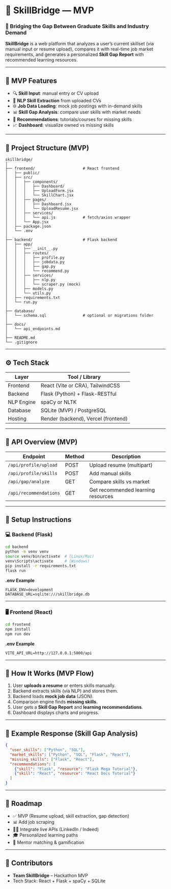 # 🧠 SkillBridge — MVP

### 📘 Bridging the Gap Between Graduate Skills and Industry Demand

**SkillBridge** is a web platform that analyzes a user’s current skillset (via manual input or resume upload), compares it with real-time job market requirements, and generates a personalized **Skill Gap Report** with recommended learning resources.

---

## 🚀 MVP Features

* 🔍 **Skill Input**: manual entry or CV upload
* 🧠 **NLP Skill Extraction** from uploaded CVs
* 🌐 **Job Data Loading**: mock job postings with in-demand skills
* 📊 **Skill Gap Analysis**: compare user skills with market needs
* 🎯 **Recommendations**: tutorials/courses for missing skills
* 📈 **Dashboard**: visualize owned vs missing skills

---

## 🧱 Project Structure (MVP)

```
skillbridge/
│
├── frontend/                     # React frontend
│   ├── public/
│   ├── src/
│   │   ├── components/
│   │   │   ├── Dashboard/
│   │   │   ├── UploadForm.jsx
│   │   │   └── SkillChart.jsx
│   │   ├── pages/
│   │   │   ├── Dashboard.jsx
│   │   │   └── UploadResume.jsx
│   │   ├── services/
│   │   │   └── api.js            # fetch/axios wrapper
│   │   └── App.jsx
│   ├── package.json
│   └── .env
│
├── backend/                      # Flask backend
│   ├── app/
│   │   ├── __init__.py
│   │   ├── routes/
│   │   │   ├── profile.py
│   │   │   ├── jobdata.py
│   │   │   ├── gap.py
│   │   │   └── recommend.py
│   │   ├── services/
│   │   │   ├── nlp.py
│   │   │   └── scraper.py (mock)
│   │   ├── models.py
│   │   └── utils.py
│   ├── requirements.txt
│   └── run.py
│
├── database/
│   └── schema.sql                # optional or migrations folder
│
├── docs/
│   └── api_endpoints.md
│
├── README.md
└── .gitignore
```

---

## ⚙️ Tech Stack

| Layer      | Tool / Library                      |
| ---------- | ----------------------------------- |
| Frontend   | React (Vite or CRA), TailwindCSS    |
| Backend    | Flask (Python) + Flask-RESTful      |
| NLP Engine | spaCy or NLTK                       |
| Database   | SQLite (MVP) / PostgreSQL           |
| Hosting    | Render (backend), Vercel (frontend) |

---

## 🤞 API Overview (MVP)

| Endpoint               | Method | Description                        |
| ---------------------- | ------ | ---------------------------------- |
| `/api/profile/upload`  | POST   | Upload resume (multipart)          |
| `/api/profile/skills`  | POST   | Add manual skills                  |
| `/api/gap/analyze`     | GET    | Compare skills vs market           |
| `/api/recommendations` | GET    | Get recommended learning resources |

---

## 🧰 Setup Instructions

### 💻 Backend (Flask)

```bash
cd backend
python -m venv venv
source venv/bin/activate  # (Linux/Mac)
venv\Scripts\activate     # (Windows)
pip install -r requirements.txt
flask run
```

**.env Example**

```
FLASK_ENV=development
DATABASE_URL=sqlite:///skillbridge.db
```

---

### 🖥️ Frontend (React)

```bash
cd frontend
npm install
npm run dev
```

**.env Example**

```
VITE_API_URL=http://127.0.0.1:5000/api
```

---

## 🧠 How It Works (MVP Flow)

1. User **uploads a resume** or enters skills manually.
2. Backend extracts skills (via NLP) and stores them.
3. Backend loads **mock job data** (JSON).
4. Comparison engine finds **missing skills**.
5. User gets a **Skill Gap Report** and **learning recommendations**.
6. Dashboard displays charts and progress.

---

## 🧪 Example Response (Skill Gap Analysis)

```json
{
  "user_skills": ["Python", "SQL"],
  "market_skills": ["Python", "SQL", "Flask", "React"],
  "missing_skills": ["Flask", "React"],
  "recommendations": [
    {"skill": "Flask", "resource": "Flask Mega Tutorial"},
    {"skill": "React", "resource": "React Docs Tutorial"}
  ]
}
```

---

## 🧭 Roadmap

* ✅ MVP (Resume upload, skill extraction, gap detection)
* 📊 Add job scraping
* 🧑‍💼 Integrate live APIs (LinkedIn / Indeed)
* 🎓 Personalized learning paths
* 🧰 Mentor matching & gamification

---

## 👥 Contributors

* **Team SkillBridge** – Hackathon MVP
* Tech Stack: React + Flask + spaCy + SQLite